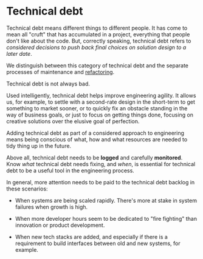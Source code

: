 # Technical debt

Technical debt means different things to different people. It has come to mean all "cruft" that has accumulated in a project, everything that people don't like about the code. But, correctly speaking, technical debt refers to _considered decisions to push back final choices on solution design to a later date_.

We distinguish between this category of technical debt and the separate processes of maintenance and [refactoring](/practices/refactoring).

Technical debt is not always bad.

Used intelligently, technical debt helps improve engineering agility. It allows us, for example, to settle with a second-rate design in the short-term to get something to market sooner, or to quickly fix an obstacle standing in the way of business goals, or just to focus on getting things done, focusing on creative solutions over the elusive goal of perfection.

Adding technical debt as part of a considered approach to engineering means being conscious of what, how and what resources are needed to tidy thing up in the future.

Above all, technical debt needs to be **logged** and carefully **monitored**. Know _what_ technical debt needs fixing, and _when_, is essential for technical debt to be a useful tool in the engineering process.

In general, more attention needs to be paid to the technical debt backlog in these scenarios:

- When systems are being scaled rapidly. There's more at stake in system failures when growth is high.

- When more developer hours seem to be dedicated to "fire fighting" than innovation or product development.

- When new tech stacks are added, and especially if there is a requirement to build interfaces between old and new systems, for example.
